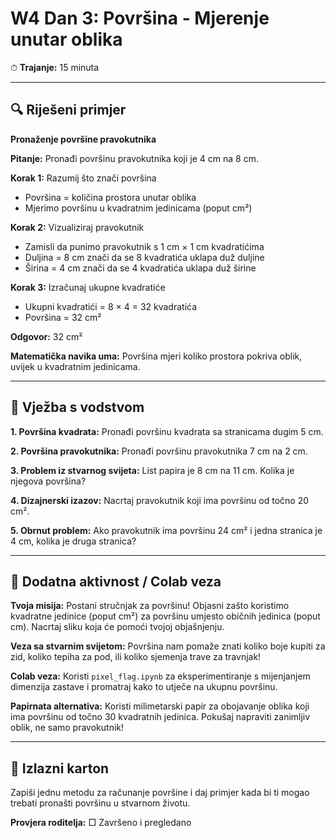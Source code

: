 # W4 Dan 3: Površina - Mjerenje unutar oblika

⏱ **Trajanje:** 15 minuta

---

## 🔍 Riješeni primjer

**Pronaženje površine pravokutnika**

**Pitanje:** Pronađi površinu pravokutnika koji je 4 cm na 8 cm.

**Korak 1:** Razumij što znači površina
- Površina = količina prostora unutar oblika
- Mjerimo površinu u kvadratnim jedinicama (poput cm²)

**Korak 2:** Vizualiziraj pravokutnik
- Zamisli da punimo pravokutnik s 1 cm × 1 cm kvadratićima
- Duljina = 8 cm znači da se 8 kvadratića uklapa duž duljine
- Širina = 4 cm znači da se 4 kvadratića uklapa duž širine

**Korak 3:** Izračunaj ukupne kvadratiće
- Ukupni kvadratići = 8 × 4 = 32 kvadratića
- Površina = 32 cm²

**Odgovor:** 32 cm²

**Matematička navika uma:** Površina mjeri koliko prostora pokriva oblik, uvijek u kvadratnim jedinicama.

---

## 📝 Vježba s vodstvom

**1. Površina kvadrata:** Pronađi površinu kvadrata sa stranicama dugim 5 cm.

**2. Površina pravokutnika:** Pronađi površinu pravokutnika 7 cm na 2 cm.

**3. Problem iz stvarnog svijeta:** List papira je 8 cm na 11 cm. Kolika je njegova površina?

**4. Dizajnerski izazov:** Nacrtaj pravokutnik koji ima površinu od točno 20 cm².

**5. Obrnut problem:** Ako pravokutnik ima površinu 24 cm² i jedna stranica je 4 cm, kolika je druga stranica?

---

## 🚀 Dodatna aktivnost / Colab veza

**Tvoja misija:** Postani stručnjak za površinu! Objasni zašto koristimo kvadratne jedinice (poput cm²) za površinu umjesto običnih jedinica (poput cm). Nacrtaj sliku koja će pomoći tvojoj objašnjenju.

**Veza sa stvarnim svijetom:** Površina nam pomaže znati koliko boje kupiti za zid, koliko tepiha za pod, ili koliko sjemenja trave za travnjak!

**Colab veza:** Koristi `pixel_flag.ipynb` za eksperimentiranje s mijenjanjem dimenzija zastave i promatraj kako to utječe na ukupnu površinu.

**Papirnata alternativa:** Koristi milimetarski papir za obojavanje oblika koji ima površinu od točno 30 kvadratnih jedinica. Pokušaj napraviti zanimljiv oblik, ne samo pravokutnik!

---

## 🎯 Izlazni karton

Zapiši jednu metodu za računanje površine i daj primjer kada bi ti mogao trebati pronašti površinu u stvarnom životu.

**Provjera roditelja:** □ Završeno i pregledano